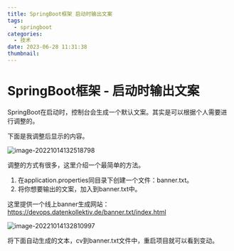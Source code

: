```yaml
---
title: SpringBoot框架 启动时输出文案
tags:
  - springboot
categories:
  - 技术
date: 2023-06-28 11:31:38
thumbnail:
---
```


# SpringBoot框架 - 启动时输出文案

SpringBoot在启动时，控制台会生成一个默认文案。其实是可以根据个人需要进行调整的。

下面是我调整后显示的内容。

![image-20221014132518798](https://file.pandacode.cn/blog/202210141325863.png)

调整的方式有很多，这里介绍一个最简单的方法。

1. 在application.properties同目录下创建一个文件：banner.txt。
2. 将你想要输出的文案，加入到banner.txt中。

这里提供一个线上banner生成网站：https://devops.datenkollektiv.de/banner.txt/index.html

![image-20221014132810997](https://file.pandacode.cn/blog/202210141328040.png)

将下面自动生成的文本，cv到banner.txt文件中，重启项目就可以看到变动。
